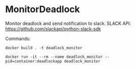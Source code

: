 # MonitorDeadlock
Monitor deadlock and send notification to slack. SLACK API: https://github.com/slackapi/python-slack-sdk

Commands:

`docker build . -t deadlock_monitor`

`docker run -it --rm --name deadlock_monitor --pid=container:deadlockapp deadlock_monitor`
